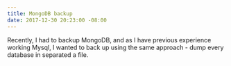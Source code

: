 ```yaml
---
title: MongoDB backup
date: 2017-12-30 20:23:00 -08:00
---
```


Recently,  I had to backup MongoDB, and as I have previous experience working Mysql, I wanted to back up using the same approach - dump every database in separated a file.

